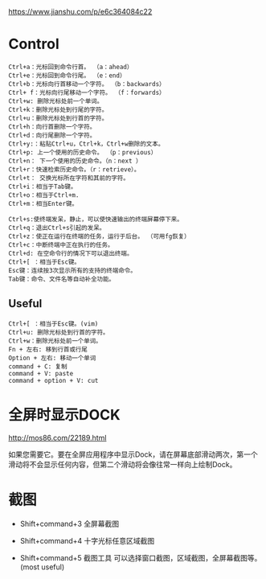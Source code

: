 https://www.jianshu.com/p/e6c364084c22

# Control
```shell
Ctrl+a：光标回到命令行首。 （a：ahead）
Ctrl+e：光标回到命令行尾。 （e：end） 
Ctrl+b：光标向行首移动一个字符。 （b：backwards） 
Ctrl+ f：光标向行尾移动一个字符。 （f：forwards） 
Ctrl+w: 删除光标处前一个单词。
Ctrl+k：删除光标处到行尾的字符。
Ctrl+u：删除光标处到行首的字符。
Ctrl+h：向行首删除一个字符。
Ctrl+d：向行尾删除一个字符。
Ctrl+y:：粘贴Ctrl+u，Ctrl+k，Ctrl+w删除的文本。
Ctrl+p: 上一个使用的历史命令。 （p：previous）
Ctrl+n： 下一个使用的历史命令。（n：next ）
Ctrl+r：快速检索历史命令。（r：retrieve）。 
Ctrl+t： 交换光标所在字符和其前的字符。
Ctrl+i：相当于Tab键。
Ctrl+o：相当于Ctrl+m.
Ctrl+m：相当Enter键。 

Ctrl+s:使终端发呆，静止，可以使快速输出的终端屏幕停下来。
Ctrl+q：退出Ctrl+s引起的发呆。
Ctrl+z：使正在运行在终端的任务，运行于后台。 （可用fg恢复）
Ctrl+c：中断终端中正在执行的任务。
Ctrl+d: 在空命令行的情况下可以退出终端。
Ctrl+[ ：相当于Esc键。
Esc键：连续按3次显示所有的支持的终端命令。
Tab键：命令、文件名等自动补全功能。
```

## Useful

```
Ctrl+[ ：相当于Esc键。(vim)
Ctrl+u: 删除光标处到行首的字符。
Ctrl+w：删除光标处前一个单词。
Fn + 左右: 移到行首或行尾
Option + 左右: 移动一个单词
command + C: 复制
command + V: paste
command + option + V: cut
```



# 全屏时显示DOCK

http://mos86.com/22189.html

如果您需要它。要在全屏应用程序中显示Dock，请在屏幕底部滑动两次，第一个滑动将不会显示任何内容，但第二个滑动将会像往常一样向上绘制Dock。



# 截图

- Shift+command+3 全屏幕截图

- Shift+command+4 十字光标任意区域截图

- Shift+command+5 截图工具 可以选择窗口截图，区域截图，全屏幕截图等。(most useful)